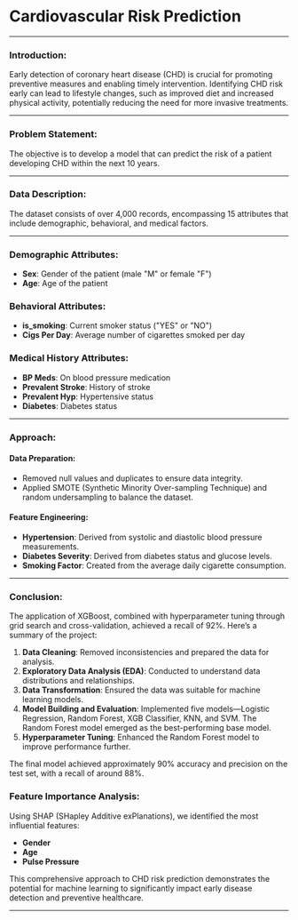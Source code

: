 # Cardiovascular Risk Prediction

---

### **Introduction:**
Early detection of coronary heart disease (CHD) is crucial for promoting preventive measures and enabling timely intervention. Identifying CHD risk early can lead to lifestyle changes, such as improved diet and increased physical activity, potentially reducing the need for more invasive treatments.

---

### **Problem Statement:**
The objective is to develop a model that can predict the risk of a patient developing CHD within the next 10 years.

---

### **Data Description:**
The dataset consists of over 4,000 records, encompassing 15 attributes that include demographic, behavioral, and medical factors.

---

### **Demographic Attributes:**
- **Sex**: Gender of the patient (male "M" or female "F")
- **Age**: Age of the patient

### **Behavioral Attributes:**
- **is_smoking**: Current smoker status ("YES" or "NO")
- **Cigs Per Day**: Average number of cigarettes smoked per day

### **Medical History Attributes:**
- **BP Meds**: On blood pressure medication
- **Prevalent Stroke**: History of stroke
- **Prevalent Hyp**: Hypertensive status
- **Diabetes**: Diabetes status

---

### **Approach:**

#### **Data Preparation:**
- Removed null values and duplicates to ensure data integrity.
- Applied SMOTE (Synthetic Minority Over-sampling Technique) and random undersampling to balance the dataset.

#### **Feature Engineering:**
- **Hypertension**: Derived from systolic and diastolic blood pressure measurements.
- **Diabetes Severity**: Derived from diabetes status and glucose levels.
- **Smoking Factor**: Created from the average daily cigarette consumption.

---

### **Conclusion:**
The application of XGBoost, combined with hyperparameter tuning through grid search and cross-validation, achieved a recall of 92%. Here’s a summary of the project:

1. **Data Cleaning**: Removed inconsistencies and prepared the data for analysis.
2. **Exploratory Data Analysis (EDA)**: Conducted to understand data distributions and relationships.
3. **Data Transformation**: Ensured the data was suitable for machine learning models.
4. **Model Building and Evaluation**: Implemented five models—Logistic Regression, Random Forest, XGB Classifier, KNN, and SVM. The Random Forest model emerged as the best-performing base model.
5. **Hyperparameter Tuning**: Enhanced the Random Forest model to improve performance further.

The final model achieved approximately 90% accuracy and precision on the test set, with a recall of around 88%.

### **Feature Importance Analysis:**
Using SHAP (SHapley Additive exPlanations), we identified the most influential features:
- **Gender**
- **Age**
- **Pulse Pressure**

This comprehensive approach to CHD risk prediction demonstrates the potential for machine learning to significantly impact early disease detection and preventive healthcare.

---

